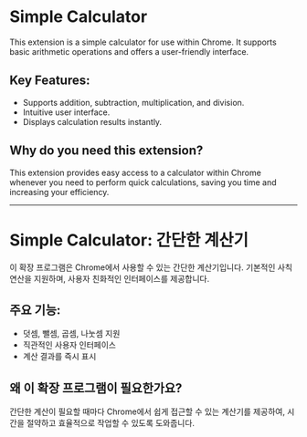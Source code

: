 # Simple Calculator

This extension is a simple calculator for use within Chrome. It supports basic arithmetic operations and offers a user-friendly interface.

## Key Features:
- Supports addition, subtraction, multiplication, and division.
- Intuitive user interface.
- Displays calculation results instantly.


## Why do you need this extension?
This extension provides easy access to a calculator within Chrome whenever you need to perform quick calculations, saving you time and increasing your efficiency.

---

# Simple Calculator: 간단한 계산기

이 확장 프로그램은 Chrome에서 사용할 수 있는 간단한 계산기입니다. 기본적인 사칙연산을 지원하며, 사용자 친화적인 인터페이스를 제공합니다.

## 주요 기능:
- 덧셈, 뺄셈, 곱셈, 나눗셈 지원
- 직관적인 사용자 인터페이스
- 계산 결과를 즉시 표시

## 왜 이 확장 프로그램이 필요한가요?
간단한 계산이 필요할 때마다 Chrome에서 쉽게 접근할 수 있는 계산기를 제공하여, 시간을 절약하고 효율적으로 작업할 수 있도록 도와줍니다.